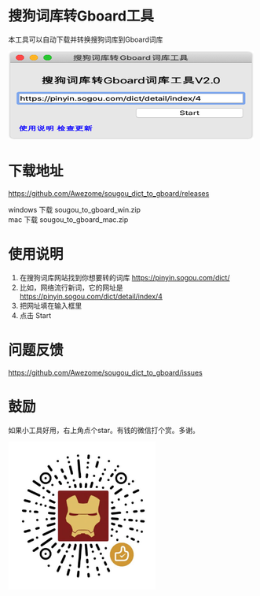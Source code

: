 # 搜狗词库转Gboard工具

本工具可以自动下载并转换搜狗词库到Gboard词库



<img src="https://raw.githubusercontent.com/Awezome/sougou_dict_to_gboard/master/screenshot.png" width = "500" height = "180"/>


# 下载地址
https://github.com/Awezome/sougou_dict_to_gboard/releases

windows 下载 sougou_to_gboard_win.zip    
mac 下载 sougou_to_gboard_mac.zip


# 使用说明
1. 在搜狗词库网站找到你想要转的词库 https://pinyin.sogou.com/dict/
2. 比如，网络流行新词，它的网址是 https://pinyin.sogou.com/dict/detail/index/4 
3. 把网址填在输入框里
4. 点击 Start


# 问题反馈
https://github.com/Awezome/sougou_dict_to_gboard/issues

# 鼓励
如果小工具好用，右上角点个star。有钱的微信打个赏。多谢。

<img src="https://raw.githubusercontent.com/Awezome/sougou_dict_to_gboard/master/wechat_pay.jpg" width = "300" height = "300"/>
